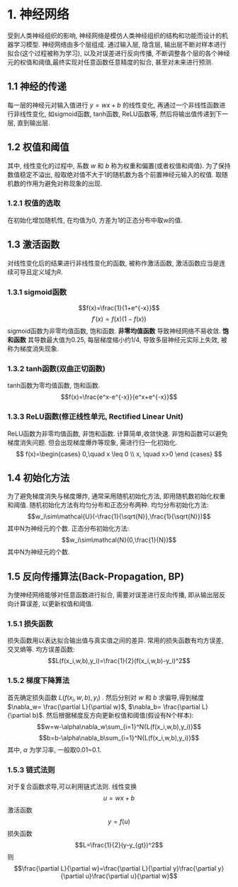 # 1. 神经网络

受到人类神经组织的影响, 神经网络是模仿人类神经组织的结构和功能而设计的机器学习模型. 神经网络由多个层组成.
通过输入层, 隐含层, 输出层不断对样本进行拟合(这个过程被称为学习), 以及对误差进行反向传播, 不断调整各个层的各个神经元的权值和阈值,最终实现对任意函数任意精度的拟合, 甚至对未来进行预测.

## 1.1 神经的传递

每一层的神经元对输入值进行 $y=wx+b$ 的线性变化, 再通过一个非线性函数进行非线性变化, 如sigmoid函数, tanh函数, ReLU函数等, 然后将输出值传递到下一层, 直到输出层.

## 1.2 权值和阈值

其中, 线性变化的过程中, 系数 $w$ 和 $b$ 称为权重和偏置(或者权值和阈值). 为了保持数值稳定不溢出, 般取绝对值不大于1的随机数为各个前置神经元输入的权值.
取随机数的作用为避免对称现象的出现.

### 1.2.1 权值的选取

在初始化增加随机性, 在均值为0, 方差为1的正态分布中取w的值.

## 1.3 激活函数

对线性变化后的结果进行非线性变化的函数, 被称作激活函数, 激活函数应当是连续可导且定义域为R.

### 1.3.1 sigmoid函数

$$f(x)=\frac{1}{1+e^{-x}}$$
$$f'(x)=f(x)(1-f(x))$$
sigmoid函数为非零均值函数, 饱和函数.
**非零均值函数**
导致神经网络不易收敛.
**饱和函数**
其导数最大值为0.25, 每层梯度缩小约1/4, 导致多层神经元实际上失效, 被称为梯度消失现象.

### 1.3.2 tanh函数(双曲正切函数)

tanh函数为零均值函数, 饱和函数.
$$f(x)=\frac{e^x-e^{-x}}{e^x+e^{-x}}$$

### 1.3.3 ReLU函数(修正线性单元, Rectified Linear Unit)

ReLU函数为非零均值函数, 非饱和函数. 计算简单,收敛快速. 非饱和函数可以避免梯度消失问题.
但会出现梯度爆炸等现象, 需进行归一化初始化.
$$
f(x)=\begin{cases}
0,\quad x \leq 0 \\
x, \quad x>0
\end {cases}
$$

## 1.4 初始化方法

为了避免梯度消失与梯度爆炸, 通常采用随机初始化方法, 即用随机数初始化权重和阈值.
随机初始化方法有均匀分布和正态分布两种.
均匀分布初始化方法:
$$w_i\sim\mathcal{U}(-\frac{1}{\sqrt{N}},\frac{1}{\sqrt{N}})$$
其中N为神经元的个数.
正态分布初始化方法:
$$w_i\sim\mathcal{N}(0,\frac{1}{N})$$
其中N为神经元的个数.

## 1.5 反向传播算法(Back-Propagation, BP)

为使神经网络能够对任意函数进行拟合, 需要对误差进行反向传播, 即从输出层反向计算误差, 以更新权值和阈值.

### 1.5.1 损失函数

损失函数用以表达拟合输出值与真实值之间的差异.
常用的损失函数有均方误差, 交叉熵等.
均方误差函数:
$$L(f(x_i,w,b),y_i)=\frac{1}{2}(f(x_i,w,b)-y_i)^2$$

### 1.5.2 梯度下降算法

首先确定损失函数 $L(f(x_i,w,b),y_i)$ .
然后分别对 $w$ 和 $b$ 求偏导,得到梯度$\nabla_w=
\frac{\partial L}{\partial w}$, $\nabla_b=
\frac{\partial L}{\partial b}$.
然后根据梯度反方向更新权值和阈值(假设有N个样本):
$$w=w-\alpha\nabla_w\sum_{i=1}^N{L(f(x_i,w,b),y_i)}$$
$$b=b-\alpha\nabla_b\sum_{i=1}^N{L(f(x_i,w,b),y_i)}$$
其中, $\alpha$ 为学习率, 一般取0.01~0.1.

### 1.5.3 链式法则

对于复合函数求导,可以利用链式法则.
线性变换
$$u=wx+b$$
激活函数
$$y=f(u)$$
损失函数
$$L=\frac{1}{2}(y-y_{gt})^2$$
则
$$\frac{\partial L}{\partial w}=\frac{\partial L}{\partial y}\frac{\partial y}{\partial u}\frac{\partial u}{\partial w}$$

